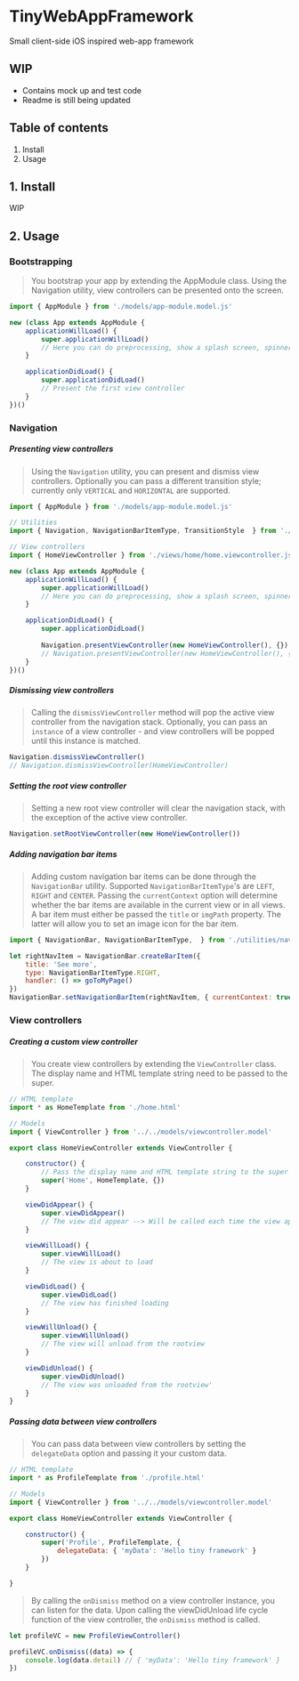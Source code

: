 # TinyWebAppFramework
Small client-side iOS inspired web-app framework

## WIP
* Contains mock up and test code
* Readme is still being updated

## Table of contents
1. Install
2. Usage

## 1. Install
WIP

## 2. Usage
### Bootstrapping
> You bootstrap your app by extending the AppModule class. Using the Navigation utility, 
view controllers can be presented onto the screen.
```javascript
import { AppModule } from './models/app-module.model.js'

new (class App extends AppModule {
    applicationWillLoad() {
        super.applicationWillLoad()
        // Here you can do preprocessing, show a splash screen, spinner etc.
    }

    applicationDidLoad() {
        super.applicationDidLoad()
        // Present the first view controller
    }
})()
```

### Navigation

##### Presenting view controllers
> Using the `Navigation` utility, you can present and dismiss view controllers.
Optionally you can pass a different transition style; currently only `VERTICAL` and `HORIZONTAL` are supported.
```javascript
import { AppModule } from './models/app-module.model.js'

// Utilities
import { Navigation, NavigationBarItemType, TransitionStyle  } from './utilities/navigation.utility'

// View controllers
import { HomeViewController } from './views/home/home.viewcontroller.js'

new (class App extends AppModule {
    applicationWillLoad() {
        super.applicationWillLoad()
        // Here you can do preprocessing, show a splash screen, spinner etc.
    }

    applicationDidLoad() {
        super.applicationDidLoad()
        
        Navigation.presentViewController(new HomeViewController(), {})
        // Navigation.presentViewController(new HomeViewController(), { transitionStyle: TransitionStyle.VERTICAL })
    }
})()
```

##### Dismissing view controllers
> Calling the `dismissViewController` method will pop the active view controller from the navigation stack.
Optionally, you can pass an `instance` of a view controller - and view controllers will be popped until this instance is matched.

```javascript
Navigation.dismissViewController()
// Navigation.dismissViewController(HomeViewController)
```

##### Setting the root view controller
> Setting a new root view controller will clear the navigation stack, with the exception of the active view controller.

```javascript
Navigation.setRootViewController(new HomeViewController())
```

##### Adding navigation bar items
> Adding custom navigation bar items can be done through the `NavigationBar` utility.
Supported `NavigationBarItemType`'s are `LEFT`, `RIGHT` and `CENTER`. 
Passing the `currentContext` option will determine whether the bar items are available in the current view or in all views.
A bar item must either be passed the `title` or `imgPath` property. 
The latter will allow you to set an image icon for the bar item. 

```javascript
import { NavigationBar, NavigationBarItemType,  } from './utilities/navigation.utility'

let rightNavItem = NavigationBar.createBarItem({
    title: 'See more',
    type: NavigationBarItemType.RIGHT,
    handler: () => goToMyPage()
})
NavigationBar.setNavigationBarItem(rightNavItem, { currentContext: true })
```

### View controllers

##### Creating a custom view controller
> You create view controllers by extending the `ViewController` class. 
The display name and HTML template string need to be passed to the super. 
```javascript
// HTML template
import * as HomeTemplate from './home.html'

// Models
import { ViewController } from '../../models/viewcontroller.model'

export class HomeViewController extends ViewController {

    constructor() {
        // Pass the display name and HTML template string to the super - and optionally, an options object
        super('Home', HomeTemplate, {})
    }

    viewDidAppear() {
        super.viewDidAppear()
        // The view did appear --> Will be called each time the view appears
    }

    viewWillLoad() {
        super.viewWillLoad()
        // The view is about to load
    }

    viewDidLoad() {
        super.viewDidLoad()
        // The view has finished loading
    }

    viewWillUnload() {
        super.viewWillUnload()
        // The view will unload from the rootview
    }

    viewDidUnload() {
        super.viewDidUnload()
        // The view was unloaded from the rootview'
    }
}
```

##### Passing data between view controllers
> You can pass data between view controllers by setting the `delegateData` option and passing it your custom data. 
```javascript
// HTML template
import * as ProfileTemplate from './profile.html'

// Models
import { ViewController } from '../../models/viewcontroller.model'

export class HomeViewController extends ViewController {

    constructor() {
        super('Profile', ProfileTemplate, { 
            delegateData: { 'myData': 'Hello tiny framework' } 
        })
    }

}
```

> By calling the `onDismiss` method on a view controller instance, you can listen for the data.
Upon calling the viewDidUnload life cycle function of the view controller, the `onDismiss` method is called.

```javascript
let profileVC = new ProfileViewController()

profileVC.onDismiss((data) => {
    console.log(data.detail) // { 'myData': 'Hello tiny framework' } 
})
```